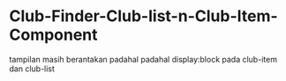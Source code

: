 # Club-Finder-Club-list-n-Club-Item-Component
tampilan masih berantakan padahal padahal display:block pada club-item dan club-list
